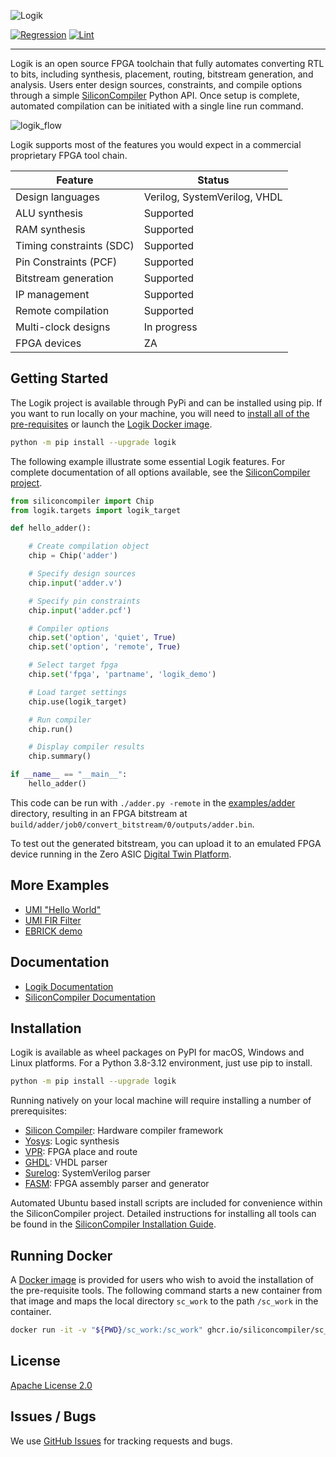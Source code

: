 ![Logik](https://raw.githubusercontent.com/zeroasiccorp/logik/main/images/logik_logo_with_text.png)

[![Regression](https://github.com/zeroasiccorp/logik/actions/workflows/regression.yml/badge.svg)](https://github.com/zeroasiccorp/logik/actions/workflows/regression.yml)
[![Lint](https://github.com/zeroasiccorp/logik/actions/workflows/lint.yml/badge.svg)](https://github.com/zeroasiccorp/logik/actions/workflows/lint.yml)

-----------------------------------------------------------------------------------

Logik is an open source FPGA toolchain that fully automates converting RTL to bits, including synthesis, placement, routing, bitstream generation, and analysis. Users enter design sources, constraints, and compile options through a simple [SiliconCompiler](https://github.com/siliconcompiler/siliconcompiler/) Python API. Once setup is complete, automated compilation can be initiated with a single line run command.

![logik_flow](https://raw.githubusercontent.com/zeroasiccorp/logik/main/images/logik_flow.svg)

Logik supports most of the features you would expect in a commercial proprietary FPGA tool chain.

| Feature                  | Status |
|--------------------------|--------|
| Design languages         | Verilog, SystemVerilog, VHDL
| ALU synthesis            | Supported
| RAM synthesis            | Supported
| Timing constraints (SDC) | Supported
| Pin Constraints (PCF)    | Supported
| Bitstream generation     | Supported
| IP management            | Supported
| Remote compilation       | Supported
| Multi-clock designs      | In progress
| FPGA devices             | ZA

## Getting Started

The Logik project is available through PyPi and can be installed using pip. If you want to run locally on your machine, you will need to [install all of the pre-requisites](#installation) or launch the [Logik Docker image](#running-docker).

```sh
python -m pip install --upgrade logik
```

The following example illustrate some essential Logik features. For complete documentation of all options available, see the [SiliconCompiler project](https://github.com/siliconcompiler/siliconcompiler/blob/main/README.md).

```python
from siliconcompiler import Chip
from logik.targets import logik_target

def hello_adder():

    # Create compilation object
    chip = Chip('adder')

    # Specify design sources
    chip.input('adder.v')

    # Specify pin constraints
    chip.input('adder.pcf')

    # Compiler options
    chip.set('option', 'quiet', True)
    chip.set('option', 'remote', True)

    # Select target fpga
    chip.set('fpga', 'partname', 'logik_demo')

    # Load target settings
    chip.use(logik_target)

    # Run compiler
    chip.run()

    # Display compiler results
    chip.summary()

if __name__ == "__main__":
    hello_adder()
```

This code can be run with `./adder.py -remote` in the [examples/adder](examples/adder/) directory, resulting in an FPGA bitstream at `build/adder/job0/convert_bitstream/0/outputs/adder.bin`.

To test out the generated bitstream, you can upload it to an emulated FPGA device running in the Zero ASIC [Digital Twin Platform](https://www.zeroasic.com/emulation?demo=fpga).


## More Examples

* [UMI "Hello World"](./examples/umi_hello/)
* [UMI FIR Filter](./examples/umi_fir_filter)
* [EBRICK demo](./examples/ebrick_demo_fpga/)

## Documentation

* [Logik Documentation](https://logik.readthedocs.io/en/latest/)
* [SiliconCompiler Documentation](https://docs.siliconcompiler.com/en/stable/)


## Installation

Logik is available as wheel packages on PyPI for macOS, Windows and Linux platforms. For a Python 3.8-3.12 environment, just use pip to install.

```sh
python -m pip install --upgrade logik
```

Running natively on your local machine will require installing a number of prerequisites:

* [Silicon Compiler](https://github.com/siliconcompiler/siliconcompiler): Hardware compiler framework
* [Yosys](https://github.com/YosysHQ/yosys): Logic synthesis
* [VPR](https://github.com/verilog-to-routing/vtr-verilog-to-routing): FPGA place and route
* [GHDL](https://ghdl.github.io/ghdl/): VHDL parser
* [Surelog](https://github.com/chipsalliance/Surelog): SystemVerilog parser
* [FASM](https://github.com/chipsalliance/fasm): FPGA assembly parser and generator

Automated Ubuntu based install scripts are included for convenience within the SiliconCompiler project. Detailed instructions for installing all tools can be found in the [SiliconCompiler Installation Guide](https://docs.siliconcompiler.com/en/stable/user_guide/installation.html#external-tools).


## Running Docker

A [Docker image](https://github.com/siliconcompiler/siliconcompiler/pkgs/container/sc_runner) is provided for users who wish to avoid the installation of the pre-requisite tools. The following command starts a new container from that image and maps the local directory `sc_work` to the path `/sc_work` in the container.

```sh
docker run -it -v "${PWD}/sc_work:/sc_work" ghcr.io/siliconcompiler/sc_runner:latest
```


## License

[Apache License 2.0](LICENSE)

## Issues / Bugs
We use [GitHub Issues](https://github.com/zeroasiccorp/logik/issues) for tracking requests and bugs.
